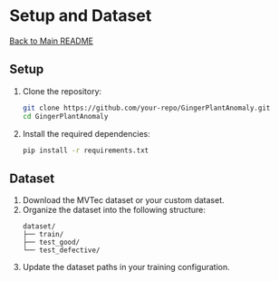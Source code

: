 # Setup and Dataset

[Back to Main README](./README.md)

## Setup
1. Clone the repository:
   ```bash
   git clone https://github.com/your-repo/GingerPlantAnomaly.git
   cd GingerPlantAnomaly
   ```
2. Install the required dependencies:
   ```bash
   pip install -r requirements.txt
   ```

## Dataset
1. Download the MVTec dataset or your custom dataset.
2. Organize the dataset into the following structure:
   ``` 
   dataset/
   ├── train/
   ├── test_good/
   └── test_defective/
   ```
3. Update the dataset paths in your training configuration.
